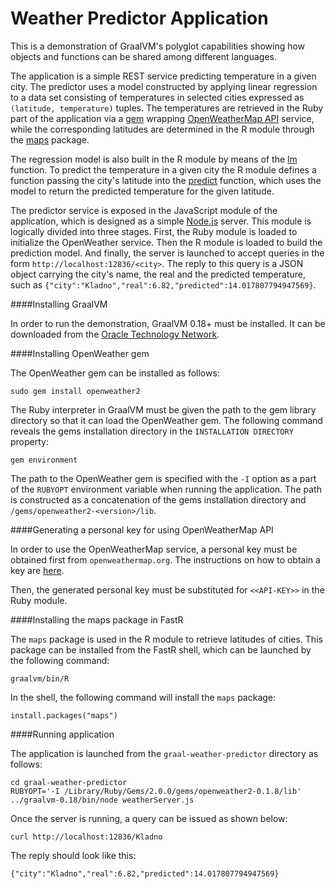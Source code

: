 # Weather Predictor Application

This is a demonstration of GraalVM's polyglot capabilities showing
how objects and functions can be shared among different languages.

The application is a simple REST service predicting temperature in
a given city. The predictor uses a model constructed by applying linear regression
to a data set consisting of temperatures in selected cities expressed as
`(latitude, temperature)` tuples. The temperatures are retrieved in the Ruby part of the application
via a [gem](https://rubygems.org/gems/openweather2/versions/0.1.8) wrapping [OpenWeatherMap API](http://openweathermap.org) service,
while the corresponding latitudes are determined in the R module through the [maps](https://cran.r-project.org/web/packages/maps/maps.pdf) package.

The regression model is also built in the R module by means of the [lm](https://stat.ethz.ch/R-manual/R-devel/library/stats/html/lm.html) function. To predict the temperature
in a given city the R module defines a function passing the city's latitude into the 
[predict](https://stat.ethz.ch/R-manual/R-devel/library/stats/html/predict.lm.html) 
function, which uses the model to return the predicted temperature for the given latitude.

The predictor service is exposed in the JavaScript module of the application, which is
designed as a simple [Node.js](https://nodejs.org/en/) server. This module is logically divided into three stages. First,
the Ruby module is loaded to initialize the OpenWeather service. Then the R module is loaded
to build the prediction model. And finally, the server is launched to accept queries in
the form `http://localhost:12836/<city>`. The reply to this query is a JSON object carrying
the city's name, the real and the predicted temperature, such as
`{"city":"Kladno","real":6.82,"predicted":14.017807794947569}`.

####Installing GraalVM

In order to run the demonstration, GraalVM 0.18+ must be installed. It can be
downloaded from the [Oracle Technology Network](http://www.oracle.com/technetwork/oracle-labs/program-languages/downloads/index.html).

####Installing OpenWeather gem

The OpenWeather gem can be installed as follows:

```
sudo gem install openweather2
```

The Ruby interpreter in GraalVM must be given the path to the gem library directory so that
it can load the OpenWeather gem. The following command reveals the gems installation
directory in the `INSTALLATION DIRECTORY` property:

```
gem environment
```

The path to the OpenWeather gem is specified with the `-I` option as a part of the `RUBYOPT` environment
variable when running the application. The path is constructed as a concatenation of the
gems installation directory and `/gems/openweather2-<version>/lib`.

####Generating a personal key for using OpenWeatherMap API

In order to use the OpenWeatherMap service, a personal key must be obtained first from `openweathermap.org`.
The instructions on how to obtain a key are [here](http://openweathermap.org/appid).

Then, the generated personal key must be substituted for `<<API-KEY>>` in the Ruby module.

####Installing the maps package in FastR

The `maps` package is used in the R module to retrieve latitudes of cities. This package
can be installed from the FastR shell, which can be launched by the following command:

```
graalvm/bin/R
```

In the shell, the following command will install the `maps` package:

```
install.packages("maps")
```

####Running application

The application is launched from the `graal-weather-predictor` directory as follows:

```
cd graal-weather-predictor
RUBYOPT='-I /Library/Ruby/Gems/2.0.0/gems/openweather2-0.1.8/lib' ../graalvm-0.18/bin/node weatherServer.js
```

Once the server is running, a query can be issued as shown below:

```
curl http://localhost:12836/Kladno
```

The reply should look like this:

```
{"city":"Kladno","real":6.82,"predicted":14.017807794947569}
```
